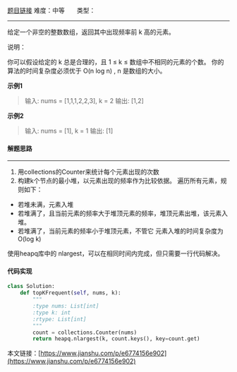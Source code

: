  [题目链接](https://leetcode-cn.com/problems/top-k-frequent-elements/)
难度：中等          &nbsp;&nbsp;&nbsp;&nbsp;&nbsp;&nbsp;类型：  
***
 给定一个非空的整数数组，返回其中出现频率前 k 高的元素。

 说明：

你可以假设给定的 k 总是合理的，且 1 ≤ k ≤ 数组中不相同的元素的个数。
你的算法的时间复杂度必须优于 O(n log n) , n 是数组的大小。


**示例1**
> 输入: nums = [1,1,1,2,2,3], k = 2
输出: [1,2]

**示例2**
>输入: nums = [1], k = 1
输出: [1]

#### 解题思路
***
1. 用collections的Counter来统计每个元素出现的次数
2. 构建k个节点的最小堆，以元素出现的频率作为比较依据。
遍历所有元素，规则如下：
- 若堆未满，元素入堆
- 若堆满了，且当前元素的频率大于堆顶元素的频率，堆顶元素出堆，该元素入堆。
- 若堆满了，当前元素的频率小于堆顶元素，不管它
元素入堆的时间复杂度为O(log k)

使用heapq库中的 nlargest，可以在相同时间内完成，但只需要一行代码解决。



#### 代码实现
```python
class Solution:
    def topKFrequent(self, nums, k):
        """
        :type nums: List[int]
        :type k: int
        :rtype: List[int]
        """ 
        count = collections.Counter(nums)   
        return heapq.nlargest(k, count.keys(), key=count.get) 

```

本文链接：[https://www.jianshu.com/p/e6774156e902](https://www.jianshu.com/p/e6774156e902)
